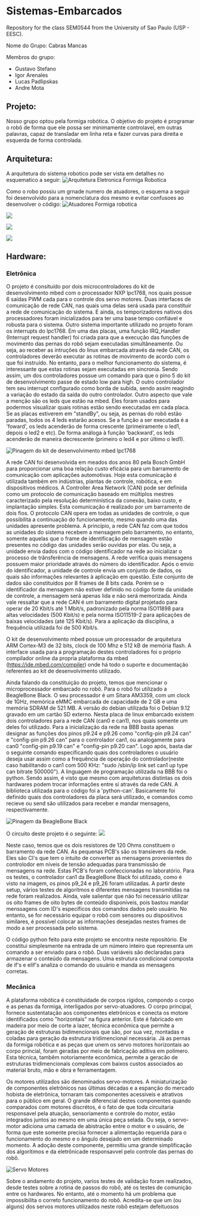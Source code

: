 # Sistemas-Embarcados
Repository for the class SEM0544 from the University of Sao Paulo (USP - EESC).

Nome do Grupo: Cabras Mancas

Membros do grupo:
  - Gustavo Stefano
  - Igor Arenales
  - Lucas Padlipskas
  - Andre Mota
  
## Projeto:
Nosso grupo optou pela formiga robótica. O objetivo do projeto é programar o robô de forma que ele possa ser minimamente controlavel, em outras palavras, capaz de transladar em linha reta e fazer curvas para direita e esquerda de forma controlada. 

## Arquitetura:
A arquitetura do sistema robotico pode ser vista em detalhes no esquematico a seguir:
![Arquitetura Eletronica Formiga Robotica](https://user-images.githubusercontent.com/38964186/172719800-e0dd9714-1caa-4bdd-af15-6b2b1c536a52.png)

Como o robo possiu um grnade numero de atuadores, o esquema a seguir foi desenvolvido para a nomenclatura dos mesmo e evitar confusoes ao desenvolver o código:
![Atuadores Formiga robotica](https://user-images.githubusercontent.com/38964186/172720001-e0654bee-0c1f-4032-9b64-5375e0b5d930.png)


![](https://github.com/gustavo-stefano/Sistemas-Embarcados/blob/main/ezgif-1-5fb3583126.gif)

![](https://github.com/gustavo-stefano/Sistemas-Embarcados/blob/main/ezgif-1-f1d40c770e.gif)

![](https://github.com/gustavo-stefano/Sistemas-Embarcados/blob/main/ezgif-1-bac7082c9b.gif)

## Hardware:

### Eletrônica
O projeto é consituído por dois microcontroladores do kit de desenvolvimento mbed com o processador NXP lpc1768, nos quais possue 6 saídas PWM cada para o controle dos servo motores. Duas interfaces de comunicação de rede CAN, nas quais uma delas será usada para constituir a rede de comunicação do sistema. E ainda, os temporizadores nativos dos processadores foram inicializados para ter uma base tempo confiável e robusta para o sistema. Outro sistema importante utilizado no projeto foram os interrupts do lpc1768. Em uma das placas, uma função IRQ_Handler (Interrupt request handler) foi criada para que a execução das funções de movimento das pernas do robô sejam executadas simultâneamente. Ou seja, ao receber as intruções do linux embarcada através da rede CAN, os controladores deverão executar as rotinas de movimento de acordo com o que foi instruído. No entanto, para o melhor funcionamento do sistema, é interessante que estas rotinas sejam executadas em sincronia. Sendo assim, um dos controladores possue um comando para que o pino 5 do kit de desenvolvimento passe de estado low para high. O outro controlador tem seu interrupt configurado como borda de subida, sendo assim reagindo a variação do estado da saída do outro controlador. Outro aspecto que vale a menção são os leds que estão na mbed. Eles foram usados para podermos visualizar quais rotinas estão sendo executadas em cada placa. Se as placas estiverem em "standBy", ou seja, as pernas do robô estão paradas, todos os 4 leds estarão acesos. Se a função a ser executada é a 'foward', os leds acenderão de forma crescente (primeiramente o led1, depois o led2 e etc). De forma análoga à função 'backward', os leds acenderão de maneira decrescente (primeiro o led4 e por último o led1). 

![Pinagem do kit de desenvolvimento mbed lpc1768](lpc1768_pinout.png)

A rede CAN foi desenvolvida em meados dos anos 80 pela Bosch GmbH para proporcionar uma boa relação custo eficácia para um barramento de comunicação com aplicações automotivas. Hoje esta comunicação é utilizada também em indústrias, plantas de controle, robótica, e em dispositivos médicos. A Controller Area Network (CAN) pode ser definida como um protocolo de comunicação baseado em múltiplos mestres caracterizado pela resolução determinística da conexão, baixo custo, e implantação simples. Esta comunicação é realizado por um barramento de dois fios. O protocolo CAN opera em todas as unidades de controle, o que possibilita a continuação do funcionamento, mesmo quando uma das unidades apresente problema. A princípio, a rede CAN faz com que todos as unidades do sistema recebem a mensagem pelo barramento, no entanto, somente aquelas que o frame de identificação de mensagem estão presentes no código das unidades serão ouvidas por elas. Ou seja, a unidade envia dados com o código identificador na rede ao inicializar o processo de trânsferência de mensagens. A rede verifica quais mensagens possuem maior prioridade através do número do identificador. Após o envio do identificador, a unidade de controle envia um conjunto de dados, os quais são informações relevantes à aplicação em questão. Este conjunto de dados são constituídos por 8 frames de 8 bits cada. Porém se o identificador da mensagem não estiver definido no código fonte da unidade de controle, a mensagem será apenas lida e não será memorizada. Ainda vale ressaltar que a rede CAN é um barramento digital projetado para operar de 20 Kbit/s até 1 Mbit/s, padronizado pela norma ISO11898 para altas velocidades (500 Kbit/s) e pela norma ISO11519-2 para aplicações de baixas velocidades (até 125 Kbit/s). Para a aplicação da disciplina, a frequência utilizada foi de 500 Kbit/s.

O kit de desenvolvimento mbed possue um processador de arquitetura ARM Cortex-M3 de 32 bits, clock de 100 Mhz e 512 kB de memória flash. A interface usada para a programação destes controladores foi o próprio compilador online da propria plataforma da mbed (https://ide.mbed.com/compiler) onde há todo o suporte e documentação referentes ao kit de desenvolvimento utilizado.

Ainda falando da constituição do projeto, temos que mencionar o microprocessador embarcado no robô. Para o robô foi utilizado a BeagleBone Black. O seu processador é um Sitara AM3359, com um clock de 1GHz, memórica eMMC embarcada de capacidade de 2 GB e uma memória SDRAM de 521 MB. A versão do debian utilizada foi o Debian 9.12 gravado em um cartão SD externo. Nesta placa de linux embarcado existem dois controladores para a rede CAN (can0 e can1), nos quais somente um deles foi utilizado. Para a inicialização da rede na BBB basta apenas designar as funções dos pinos p9.24 e p9.26 como "config-pin p9.24 can" e "config-pin p9.26 can" para o controlador can1, ou analogamente para can0 "config-pin p9.19 can" e "config-pin p9.20 can". Logo após, basta dar o seguinte comando especificando quais dos controladores o usuário deseja usar assim como a frequência de operação do controlador(neste caso habilitando o can1 com 500 KHz: "sudo /sbin/ip link set can1 up type can bitrate 500000"). A linguagem de programação utilizada na BBB foi o python. Sendo assim, é visto que mesmo com arquiteturas distintas os dois hardwares podem trocar informações entre si através da rede CAN. A biblioteca utilizada para o código foi a 'python-can'. Basicamente foi definido quais dos controladores da placa será utilizado, e comandos como recieve ou send são utilizados para receber e mandar mensagens, respectivamente.

![Pinagem da BeagleBone Black](BeagleBone-Black-Pinout.jpg)

O circuito deste projeto é o seguinte:
![](CAN_circuit.jpeg)

Neste caso, temos que os dois resistores de 120 Ohms constituem o barramento da rede CAN. As pequenas PCB's são os transievers da rede. Eles são CI's que tem o intuito de converter as mensagens provenientes do controlodor em níveis de tensão adequadas para transmissão de mensagens na rede. Estas PCB's foram confeccionadas no laboratório. Para os testes, o controlador can1 da BeagleBone Black foi utilizado, como é visto na imagem, os pinos p9_24 e p9_26 foram utilizadas. A partir deste setup, vários testes de algoritmos e diferentes mensagens transmitidas na rede foram realizados. Ainda, vale salientar que não foi necessário utilizar os oito frames de oito bytes de conteúdo disponíveis, pois bastou mandar menssagens com ID's específicos dos comandos dados pelo usuário. No entanto, se for necessário equipar o robô com sensores ou dispositivos similares, é possível colocar as informações desejadas nestes frames de modo a ser processada pelo sistema. 

O código python feito para este projeto se encontra neste repositório. Ele constitui simplesmente na entrada de um número inteiro que representa um comando a ser enviado para o robô. Duas variáveis são declaradas para armazenar o conteúdo da mensagens. Uma estrutura condicional composta de if's e elif's analiza o comando do usuário e manda as mensagens corretas.  

### Mecânica
A plataforma robótica é constituidade de corpos rígidos, compondo o corpo e as penas da formiga, interligados por servo-atuadores. O corpo principal, fornece sustentatação aos componentes eletrônicos e conecta os motore identificados como "horizontais" na figura anterior. Este é fabricado em madeira por meio de corte a lazer, técnica econômica que permite a geração de estruturas bidimencionais que são, por sua vez, montadas e coladas para geração da estrutura tridimencional necessária. Já as pernas da formiga robótica e as peças que unem os servo motores horizontais ao corpo princial, foram geradas por meio de fabricação aditiva em polímero. Esta técnica, tambêm notoriamente econômica, permite a geracão de estruturas tridimencionais complexas com baixos custos associados ao material bruto, mão e óbra e ferramentagem.

Os motores utilizados são denominados servo-motores. A miniaturização de componentes eletrônicos nas últimas décadas e a espanção do mercado hobista de eletrônica, tornaram tais componentes acessiveis e atrativos para o público em geral. O grande diferencial destes componentes quando comparados com motores discrétos, é o fato de que toda circuitaria responsavel pela atuação, sensoriamento e controle do motor, estão integrados juntos ao mesmo em uma única peça selada. Ou seja, o servo-motor adiciona uma camada de abistração entre o motor e o usuário, de forma que este somente precisa fornecer a alimentação requerida para o funcionamento do mesmo e o ângulo desejado em um determinado momento. A adoção deste componente, permitiu uma grande simplificação dos algorítimos e da eletrônicade responsavvel pelo controle das pernas do robô.

![Servo Motores](Servo-Motores.png)

Sobre o andamento do projeto, varios testes de validação foram realizados, desde testes sobre a rotina de passos do robô, até os testes de comunição entre os hardwares. No entanto, até o momento há um problema que impossibilita o correto funcionamento do robô. Acredita-se que um (ou alguns) dos servos motores utilizados neste robô estejam defeituosos  


